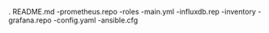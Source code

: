 .
README.md
-prometheus.repo
-roles
-main.yml
-influxdb.rep
-inventory
-grafana.repo
-config.yaml
-ansible.cfg

